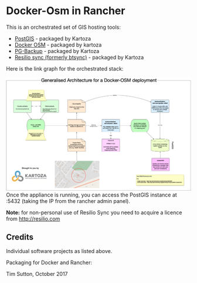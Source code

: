# Docker-Osm in Rancher

This is an orchestrated set of GIS hosting tools:

* [PostGIS](http://postgis.org) - packaged by Kartoza
* [Docker OSM](https://github.com/kartoza/docker-osm.git) - packaged by kartoza
* [PG-Backup](https://github.com/kartoza/docker-pg-backup) - packaged by Kartoza
* [Resilio sync (formerly btsync)](http://resilio.com/) - packaged by Kartoza

Here is the link graph for the orchestrated stack:

![screen shot 2017-10-24 at 08 17 32](https://raw.githubusercontent.com/kartoza/docker-osm/develop/docs/architecture.png)
Once the appliance is running, you can access the PostGIS instance at
<ip>:5432 (taking the IP from the rancher admin panel).

**Note:**  for non-personal use of Resilio Sync you need to acquire a licence
from http://resilio.com

## Credits

Individual software projects as listed above.

Packaging for Docker and Rancher:

Tim Sutton, October 2017
